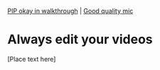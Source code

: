 [<i class="far fa-arrow-alt-circle-left"></i> PIP okay in walkthrough](pip-okay-in-walkthrough.html) | [Good quality mic <i class="far fa-arrow-alt-circle-right"></i>](good-quality-mic.html)

# Always edit your videos

[Place text here]

